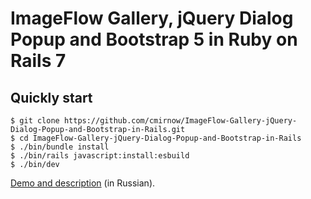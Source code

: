 # ImageFlow Gallery, jQuery Dialog Popup and Bootstrap 5 in Ruby on Rails 7

## Quickly start
```
$ git clone https://github.com/cmirnow/ImageFlow-Gallery-jQuery-Dialog-Popup-and-Bootstrap-in-Rails.git
$ cd ImageFlow-Gallery-jQuery-Dialog-Popup-and-Bootstrap-in-Rails
$ ./bin/bundle install
$ ./bin/rails javascript:install:esbuild
$ ./bin/dev
```
[Demo and description](https://masterpro.ws/imageflow-gallery-jquery-dialog-popup-and-bootstrap-5-in-ruby-on-rails-7) (in Russian).
